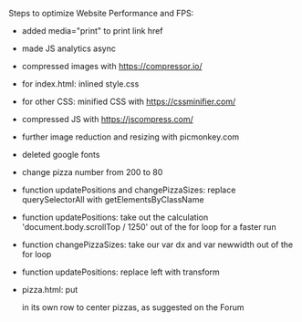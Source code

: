 Steps to optimize Website Performance and FPS:

* added media="print" to print link href
* made JS analytics async
* compressed images with https://compressor.io/
* for index.html: inlined style.css
* for other CSS: minified CSS with https://cssminifier.com/
* compressed JS with https://jscompress.com/
* further image reduction and resizing with picmonkey.com
* deleted google fonts

* change pizza number from 200 to 80
* function updatePositions and changePizzaSizes: replace querySelectorAll with getElementsByClassName
* function updatePositions: take out the calculation 'document.body.scrollTop / 1250' out of the for loop for a faster run
* function changePizzaSizes: take our var dx and var newwidth out of the for loop
* function updatePositions: replace left with transform
* pizza.html: put <div id="movingPizzas1" class="col-md-12"> in its own row to center pizzas, as suggested on the Forum
